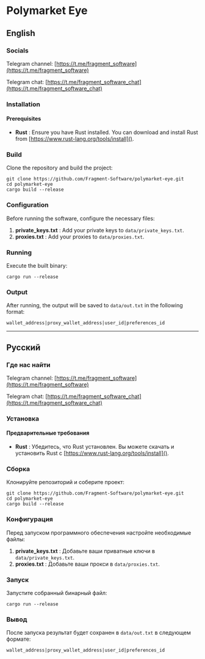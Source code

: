 # Polymarket Eye

## English

### Socials

Telegram channel: [https://t.me/fragment_software](https://t.me/fragment_software)

Telegram chat: [https://t.me/fragment_software_chat](https://t.me/fragment_software_chat)

### Installation

#### Prerequisites

- **Rust** : Ensure you have Rust installed. You can download and install Rust from [https://www.rust-lang.org/tools/install]().

### Build

Clone the repository and build the project:

```
git clone https://github.com/Fragment-Software/polymarket-eye.git
cd polymarket-eye
cargo build --release
```

### Configuration

Before running the software, configure the necessary files:

1. **private_keys.txt** : Add your private keys to `data/private_keys.txt`.
2. **proxies.txt** : Add your proxies to `data/proxies.txt`.

### Running

Execute the built binary:

`cargo run --release`

### Output

After running, the output will be saved to `data/out.txt` in the following format:

`wallet_address|proxy_wallet_address|user_id|preferences_id`

---

## Русский

### Где нас найти

Telegram channel: [https://t.me/fragment_software](https://t.me/fragment_software)

Telegram chat: [https://t.me/fragment_software_chat](https://t.me/fragment_software_chat)

### Установка

#### Предварительные требования

- **Rust** : Убедитесь, что Rust установлен. Вы можете скачать и установить Rust с [https://www.rust-lang.org/tools/install]().

### Сборка

Клонируйте репозиторий и соберите проект:

```
git clone https://github.com/Fragment-Software/polymarket-eye.git
cd polymarket-eye
cargo build --release
```

### Конфигурация

Перед запуском программного обеспечения настройте необходимые файлы:

1. **private_keys.txt** : Добавьте ваши приватные ключи в `data/private_keys.txt`.
2. **proxies.txt** : Добавьте ваши прокси в `data/proxies.txt`.

### Запуск

Запустите собранный бинарный файл:

`cargo run --release `

### Вывод

После запуска результат будет сохранен в `data/out.txt` в следующем формате:

`wallet_address|proxy_wallet_address|user_id|preferences_id`
